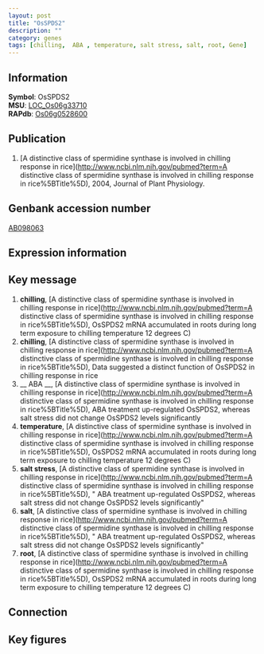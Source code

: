 ```yaml
---
layout: post
title: "OsSPDS2"
description: ""
category: genes
tags: [chilling,  ABA , temperature, salt stress, salt, root, Gene]
---
```


## Information
__Symbol__: OsSPDS2  
__MSU__: [LOC_Os06g33710](http://rice.plantbiology.msu.edu/cgi-bin/ORF_infopage.cgi?orf=LOC_Os06g33710)  
__RAPdb__: [Os06g0528600](http://rapdb.dna.affrc.go.jp/viewer/gbrowse_details/irgsp1?name=Os06g0528600)  

## Publication
1. [A distinctive class of spermidine synthase is involved in chilling response in rice](http://www.ncbi.nlm.nih.gov/pubmed?term=A distinctive class of spermidine synthase is involved in chilling response in rice%5BTitle%5D), 2004, Journal of Plant Physiology.

## Genbank accession number
[AB098063](http://www.ncbi.nlm.nih.gov/nuccore/AB098063)  

## Expression information

## Key message
1. __chilling__, [A distinctive class of spermidine synthase is involved in chilling response in rice](http://www.ncbi.nlm.nih.gov/pubmed?term=A distinctive class of spermidine synthase is involved in chilling response in rice%5BTitle%5D),  OsSPDS2 mRNA accumulated in roots during long term exposure to chilling temperature 12 degrees C)  
2. __chilling__, [A distinctive class of spermidine synthase is involved in chilling response in rice](http://www.ncbi.nlm.nih.gov/pubmed?term=A distinctive class of spermidine synthase is involved in chilling response in rice%5BTitle%5D),  Data suggested a distinct function of OsSPDS2 in chilling response in rice
3. __ ABA __, [A distinctive class of spermidine synthase is involved in chilling response in rice](http://www.ncbi.nlm.nih.gov/pubmed?term=A distinctive class of spermidine synthase is involved in chilling response in rice%5BTitle%5D),  ABA treatment up-regulated OsSPDS2, whereas salt stress did not change OsSPDS2 levels significantly
4. __temperature__, [A distinctive class of spermidine synthase is involved in chilling response in rice](http://www.ncbi.nlm.nih.gov/pubmed?term=A distinctive class of spermidine synthase is involved in chilling response in rice%5BTitle%5D),  OsSPDS2 mRNA accumulated in roots during long term exposure to chilling temperature 12 degrees C)  
5. __salt stress__, [A distinctive class of spermidine synthase is involved in chilling response in rice](http://www.ncbi.nlm.nih.gov/pubmed?term=A distinctive class of spermidine synthase is involved in chilling response in rice%5BTitle%5D), " ABA treatment up-regulated OsSPDS2, whereas salt stress did not change OsSPDS2 levels significantly"
6. __salt__, [A distinctive class of spermidine synthase is involved in chilling response in rice](http://www.ncbi.nlm.nih.gov/pubmed?term=A distinctive class of spermidine synthase is involved in chilling response in rice%5BTitle%5D), " ABA treatment up-regulated OsSPDS2, whereas salt stress did not change OsSPDS2 levels significantly"
7. __root__, [A distinctive class of spermidine synthase is involved in chilling response in rice](http://www.ncbi.nlm.nih.gov/pubmed?term=A distinctive class of spermidine synthase is involved in chilling response in rice%5BTitle%5D),  OsSPDS2 mRNA accumulated in roots during long term exposure to chilling temperature 12 degrees C)  

## Connection

## Key figures


